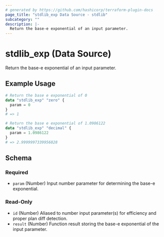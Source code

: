 ```yaml
---
# generated by https://github.com/hashicorp/terraform-plugin-docs
page_title: "stdlib_exp Data Source - stdlib"
subcategory: ""
description: |-
  Return the base-e exponential of an input parameter.
---
```


# stdlib_exp (Data Source)

Return the base-e exponential of an input parameter.

## Example Usage

```terraform
# Return the base e exponential of 0
data "stdlib_exp" "zero" {
  param = 0
}
# => 1

# Return the base e exponential of 1.0986122
data "stdlib_exp" "decimal" {
  param = 1.0986122
}
# => 2.9999997339956828
```

<!-- schema generated by tfplugindocs -->
## Schema

### Required

- `param` (Number) Input number parameter for determining the base-e exponential.

### Read-Only

- `id` (Number) Aliased to number input parameter(s) for efficiency and proper plan diff detection.
- `result` (Number) Function result storing the base-e exponential of the input parameter.
